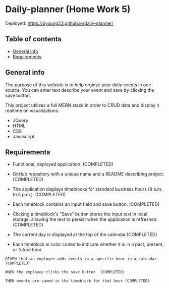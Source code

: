 # Daily-planner (Home Work 5)

Deployed: https://byoung23.github.io/daily-planner/


## Table of contents

- [General info](#general-info)
- [Requirements](#Requirements)



## General info

The purpose of this website is to help orginze your daily events in one source. You can enter text describe your event and save by clicking the save button. 

This project utilizes a full MERN stack in order to CRUD data and display it realtime on visualizations. 
- JQuery
- HTML
- CSS
- Javascript


## Requirements 

- Functional, deployed application. (COMPLETED)

- GitHub repository with a unique name and a README describing project. (COMPLETED)

- The application displays timeblocks for standard business hours (9 a.m. to 5 p.m.).  (COMPLETED)

- Each timeblock contains an input field and save button.  (COMPLETED)

- Clicking a timeblock's "Save" button stores the input text in local storage, allowing the text to persist when the application is refreshed. (COMPLETED)

- The current day is displayed at the top of the calendar.(COMPLETED)

- Each timeblock is color coded to indicate whether it is in a past, present, or future hour.

```
GIVEN that an employee adds events to a specific hour in a calendar (COMPLETED)

WHEN the employee clicks the save button  (COMPLETED)

THEN events are saved in the timeblock for that hour (COMPLETED)
```

